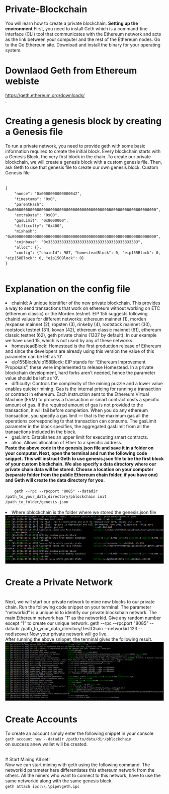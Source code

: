# Private-Blockchain
You will learn how to create a private blockchain.
<b>Setting up the environment</b>
First, you need to install Geth which is a command-line interface (CLI) tool that communicates with the Ethereum network and acts as the link between your computer and the rest of the Ethereum nodes.
Go to the Go Ethereum site. Download and install the binary for your operating system.
# Downlaod Geth from Ethereum webiste
https://geth.ethereum.org/downloads/
<br>.

# Creating a genesis block by creating a Genesis file
To run a private network, you need to provide geth with some basic information required to create the initial block. Every blockchain starts with a Genesis Block, the very first block in the chain. To create our private blockchain, we will create a genesis block with a custom genesis file. Then, ask Geth to use that genesis file to create our own genesis block.
Custom Genesis file

<code>
{
    "nonce": "0x0000000000000042",
    "timestamp": "0x0",
    "parentHash": "0x0000000000000000000000000000000000000000000000000000000000000000",
    "extraData": "0x00",
    "gasLimit": "0x8000000",
    "difficulty": "0x400",
    "mixhash": "0x0000000000000000000000000000000000000000000000000000000000000000",
    "coinbase": "0x3333333333333333333333333333333333333333",
    "alloc": {},
    "config": {"chainId": 987, "homesteadBlock": 0, "eip155Block": 0, "eip158Block": 0, "eip150Block": 0}
}
  </code>

# Explanation on the config file

<li>chainId: A unique identifier of the new private blockchain. This provides a way to send transactions that work on ethereum without working on ETC (ethereum classic) or the Morden testnet. EIP 155 suggests following chainid values for different networks: ethereum mainnet (1), morden /expanse mainnet (2), ropsten (3), rinkeby (4), rootstock mainnet (30), rootstock testnet (31), kovan (42), ethereum classic mainnet (61), ethereum classic testnet (62), geth private chains (1337 by default). In our example we have used 15, which is not used by any of these networks.</li>
<li>homesteadBlock: Homestead is the first production release of Ethereum and since the developers are already using this version the value of this parameter can be left as ‘0’.</li>
<li>eip155Block/eip158Block: EIP stands for “Ethereum Improvement Proposals”, these were implemented to release Homestead. In a private blockchain development, hard forks aren’t needed, hence the parameter value should be left as ‘0’.</li>
<li>difficulty: Controls the complexity of the mining puzzle and a lower value enables quicker mining. Gas is the internal pricing for running a transaction or contract in ethereum. Each instruction sent to the Ethereum Virtual Machine (EVM) to process a transaction or smart contract costs a specific amount of gas. If the required amount of gas is not provided to the transaction, it will fail before completion. When you do any ethereum transaction, you specify a gas limit — that is the maximum gas all the operations corresponding to that transaction can consume. The gasLimit parameter in the block specifies, the aggregated gasLimit from all the transactions included in the block.</li>
<li>gasLimit: Establishes an upper limit for executing smart contracts.</li>
<li>alloc: Allows allocation of Ether to a specific address.</li>
<b>Paste the above code in the genesis.json file and save it in a folder on your computer.
Next, open the terminal and run the following code snippet. This will instruct Geth to use genesis.json file to be the first block of your custom blockchain. We also specify a data directory where our private chain data will be stored. Choose a location on your computer (separate folder from the public Ethereum chain folder, if you have one) and Geth will create the data directory for you.</b>
<br>
<code>
    geth --rpc --rpcport "8085" --datadir /path_to_your_data_directory/pblockchain init /path_to_folder/genesis.json
 </code>
 <li>Where pblockchain is the folder where we stored the genesis.json file</li>
 <img src="https://github.com/Apesin/Private-Blockchain/blob/main/screen1.png">
 <br>
 
# Create a Private Network
<br>
Next, we will start our private network to mine new blocks to our private chain. Run the following code snippet on your terminal. The parameter “networkid” is a unique id to identify our private blockchain network. The main Ethereum network has “1” as the networkid. Give any random number except “1” to create our unique network.
geth --rpc --rpcport "8085" --datadir /path_to_your_data_directory/TestChain --networkid 123 --nodiscover
Now your private network will go live. 
<br>
After running the above snippet, the terminal gives the following result.
<img src="https://github.com/Apesin/Private-Blockchain/blob/main/screen2.png">

<br>

 # Create Accounts
To create an account simply enter the following snippet in your console
<code>
geth account new --datadir /path/to/data/dir/pblockchain
</code>
on success anew wallet will be created.

<br>
# Start Mining All set! <br>
Now we can start mining with geth using the following command. The networkid parameter here differentiates this ethereum network from the others. All the miners who want to connect to this network, have to use the same networkid along with the same genesis block.

<code>
geth attach ipc:\\.\pipe\geth.ipc
</code>
